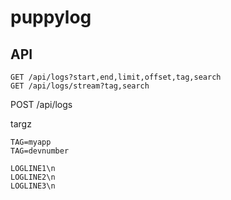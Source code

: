 # puppylog

## API

```
GET /api/logs?start,end,limit,offset,tag,search
GET /api/logs/stream?tag,search

```

POST /api/logs

targz
```
TAG=myapp
TAG=devnumber

LOGLINE1\n
LOGLINE2\n
LOGLINE3\n
```